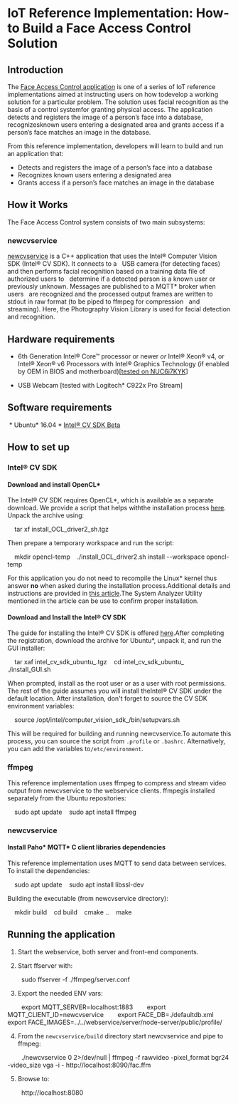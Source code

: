 # IoT Reference Implementation: How-to Build a Face Access Control Solution
## Introduction

The [Face Access Control application](https://github.com/intel-iot-devkit/reference-implementation/edit/master/face-access-control/) is one of a series of IoT reference implementations aimed at instructing users on how todevelop a working solution for a particular problem. The solution uses facial recognition as the basis of a control systemfor granting physical access. The application detects and registers the image of a person’s face into a database, recognizesknown users entering a designated area and grants access if a person’s face matches an image in the database.

From this reference implementation, developers will learn to build and run an application that: 
* Detects and registers the image of a person’s face into a database 
* Recognizes known users entering a designated area 
* Grants access if a person’s face matches an image in the database

## How it Works
The Face Access Control system consists of two main subsystems:

### newcvservice 
[newcvservice](./newcvservice) is a C++ application that uses the Intel® Computer Vision SDK (Intel® CV SDK). It connects to a   USB camera (for detecting faces) and then performs facial recognition based on a training data file of authorized users to   determine if a detected person is a known user or previously unknown. Messages are published to a MQTT\* broker when users   are recognized and the processed output frames are written to stdout in raw format (to be piped to ffmpeg for compression   and streaming). Here, the Photography Vision Library is used for facial detection and recognition.

## Hardware requirements
* 6th Generation Intel® Core™ processor or newer *or* Intel® Xeon® v4, or Intel® Xeon® v6 Processors with Intel® Graphics Technology (if enabled by OEM in BIOS and motherboard)[[tested on NUC6i7KYK](https://www.intel.com/content/www/us/en/products/boards-kits/nuc/kits/nuc6i7kyk.html)] 

* USB Webcam [tested with Logitech\* C922x Pro Stream]

## Software requirements
 * Ubuntu\* 16.04 * [Intel® CV SDK Beta](https://software.intel.com/en-us/computer-vision-sdk)

## How to set up
### Intel® CV SDK
#### Download and install OpenCL\*
The Intel® CV SDK requires OpenCL\*, which is available as a separate download. We provide a script that helps withthe installation process [here](https://software.intel.com/file/593325/download). Unpack the archive using:

    tar xf install_OCL_driver2_sh.tgz

Then prepare a temporary workspace and run the script:

    mkdir opencl-temp    ./install_OCL_driver2.sh install --workspace opencl-temp

For this application you do not need to recompile the Linux\* kernel thus answer **no** when asked during the installation process.Additional details and instructions are provided in [this article](https://software.intel.com/articles/sdk-for-opencl-gsg).The System Analyzer Utility mentioned in the article can be use to confirm proper installation.

#### Download and Install the Intel® CV SDK
The guide for installing the Intel® CV SDK is offered [here](https://software.intel.com/en-us/cvsdk-quickstartguide-installing-intel-computer-vision-sdk).After completing the registration, download the archive for Ubuntu\*, unpack it, and run the GUI installer:

    tar xaf intel_cv_sdk_ubuntu_<version>.tgz    cd intel_cv_sdk_ubuntu_<version>    ./install_GUI.sh

When prompted, install as the root user or as a user with root permissions. The rest of the guide assumes you will install theIntel® CV SDK under the default location.
After installation, don't forget to source the CV SDK environment variables:

    source /opt/intel/computer_vision_sdk_<version>/bin/setupvars.sh

This will be required for building and running newcvservice.To automate this process, you can source the script from `.profile` or `.bashrc`. Alternatively, you can add the variables to`/etc/environment`.

### ffmpeg
This reference implementation uses ffmpeg to compress and stream video output from newcvservice to the webservice clients. ffmpegis installed separately from the Ubuntu repositories:

    sudo apt update    sudo apt install ffmpeg

### newcvservice
#### Install Paho\* MQTT\* C client libraries dependencies
This reference implementation uses MQTT to send data between services. To install the dependencies:

    sudo apt update    sudo apt install libssl-dev

Building the executable (from newcvservice directory):

    mkdir build    cd build    cmake ..    make

## Running the application
1. Start the webservice, both server and front-end components.

2. Start ffserver with:

        sudo ffserver -f ./ffmpeg/server.conf

3. Export the needed ENV vars:

        export MQTT_SERVER=localhost:1883        export MQTT_CLIENT_ID=newcvservice        export FACE_DB=./defaultdb.xml        export FACE_IMAGES=../../webservice/server/node-server/public/profile/

4. From the `newcvservice/build` directory start newcvservice and pipe to ffmpeg:

        ./newcvservice 0 2>/dev/null | ffmpeg -f rawvideo -pixel_format bgr24 -video_size vga -i - http://localhost:8090/fac.ffm

5. Browse to:

        http://localhost:8080
